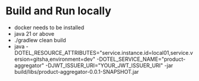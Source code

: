 # Build and Run locally
- docker needs to be installed
- java 21 or above
- ./gradlew clean build
- java -DOTEL_RESOURCE_ATTRIBUTES="service.instance.id=local01,service.version=gitsha,environment=dev" -DOTEL_SERVICE_NAME="product-aggregator" -DJWT_ISSUER_URI="YOUR_JWT_ISSUER_URI" -jar build/libs/product-aggregator-0.0.1-SNAPSHOT.jar